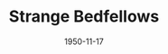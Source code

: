 ---
title: Strange Bedfellows
date: 1950-11-17
closing_date: 1950-11-25
layout: productions
playbill:
Theatre: Theatre Jacksonville
Venue: Little Theatre
cast:
- Addie Cromwell Hampton: Jewett Ashley
- Beulah: Jeanne Strickland
- Birdie: Sue Miller
- Clarissa Blynn Cromwell: Marion Conner
- Gifford Hampton: George Durney
- Julia Cromwell: Jean Heebner
- Lillian Hampton: Sabina Clair Reiser
- Ling: Bill Gibbs
- Matthew Cromwell: Snick Ogden
- Mayor Ambrose Tibbett: Richard Kaszner
- Mrs. Gimble: Billie Lane Rush
- Mrs. Tillie Sparker: Jane Porter
- Mrs. Worley: Mildred Thomas
- Nicky Hampton:
  - Frank Seghers, Jr.
  - Mathis Lee Becker
- Opal: Bonnie Manes
- Senator William Cromwell: Major J. Reiser
- Vincent Pemberton: Jack Vaughn
- Zita: June Bowden
crew:
- Director: Paul E. Geisenhof
- Assistant Director:
  - Jeanne Strickland
  - Sue Miller
- Book Holder: Eve Oltman
- Curtain: L.J. Gift
- Light Controls: Walter Quattlebaum
- Make-up Assistant:
  - Elmo Lehman
  - Jane Porter
  - Ernestine Taylor
  - Roy Meischner
- Make-up Chairman: Richard Kaszner
- Music: Su Hawkins
- Properties Assistant:
  - Helen Jones
  - Ruth Hamilton
  - Larry Johnson
  - Margaret Grimm
  - Deane Jackson
  - Joan Brown
  - Janet Sucow
  - Larry Zell
  - Edna Spindel
- Properties Chairman: Edythe Price
- Set and Technical Direction: Bernard W. Kane
- Set Color Design: Jay Harder
- Set Construction and Painting:
  - Walter Quattlebaum
  - Edna Spindel
  - Shirley Kane
  - Reine Arrington
  - Jimmy Dawson
  - Frankie Goldberg
  - Gloria Meekins
  - Grace Ogden
  - Larry Zell
  - Laurel Barton
  - Jean Rabin
- Stage Manager: Peggy Gift
- Wardrobe Chairman:
  - Eula Mae Snow
  - Madelon Geisenhof
- Wardrobe Assistant:
  - Ann Pafford Welch
  - Karen O'Shaughnessy
  - Margaret Fairweather
  - Helen List
  - Edna Spindel
  - Laurel Barton
  - Dorothy Womble
  - Doris Hobgood
  - Mrs. R.P. Broome
  - Polly Clendening
  - Jean Rabin
orchestra:
external_links:
---